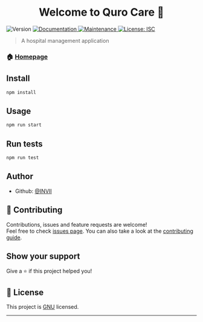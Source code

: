 <h1 align="center">Welcome to Quro Care 👋</h1>
<p>
  <img alt="Version" src="https://img.shields.io/badge/version-1.0.0-blue.svg?cacheSeconds=2592000" />
  <a href="https://github.com/INVIII/QuroCare#readme" target="_blank">
    <img alt="Documentation" src="https://img.shields.io/badge/documentation-yes-brightgreen.svg" />
  </a>
  <a href="https://github.com/INVIII/QuroCare/graphs/commit-activity" target="_blank">
    <img alt="Maintenance" src="https://img.shields.io/badge/Maintained%3F-yes-green.svg" />
  </a>
  <a href="https://github.com/INVIII/QuroCare/blob/master/LICENSE" target="_blank">
    <img alt="License: ISC" src="https://img.shields.io/github/license/INVIII/QuroCare" />
  </a>
</p>

> A hospital management application

### 🏠 [Homepage](https://github.com/INVIII/QuroCare#readme)

## Install

```sh
npm install
```

## Usage

```sh
npm run start
```

## Run tests

```sh
npm run test
```

## Author

* Github: [@INVII](https://github.com/INVIII)

## 🤝 Contributing

Contributions, issues and feature requests are welcome!<br />Feel free to check [issues page](https://github.com/INVIII/QuroCare/issues). You can also take a look at the [contributing guide](https://github.com/INVIII/QuroCare/blob/master/CONTRIBUTING.md).

## Show your support

Give a ⭐️ if this project helped you!

## 📝 License

This project is [GNU](https://github.com/INVIII/QuroCare/blob/master/LICENSE) licensed.

***
